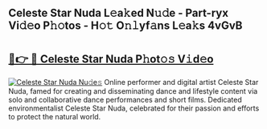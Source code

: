 ## Celeste Star Nuda L𝚎a𝚔ed N𝚞𝚍e - Part-ryx Vi𝚍𝚎o P𝚑𝚘tos - H𝚘𝚝 O𝚗𝚕yf𝚊ns L𝚎a𝚔s 4vGvB

# <h2><a href="http://kf13hsy.oniu.top/?m=Celeste+Star+Nuda">🔗👉 🔴 Celeste Star Nuda P𝚑ot𝚘𝚜 V𝚒d𝚎o</a></h2>

[![Celeste Star Nuda Nu𝚍e𝚜](https://i.imgur.com/0qMVB7G.gif)](http://kf13hsy.oniu.top/?m=Celeste+Star+Nuda)
Online performer and digital artist Celeste Star Nuda, famed for creating and disseminating dance and lifestyle content via solo and collaborative dance performances and short films. Dedicated environmentalist Celeste Star Nuda, celebrated for their passion and efforts to protect the natural world.  
